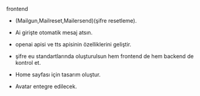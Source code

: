 frontend

- (Mailgun,Mailreset,Mailersend)(şifre resetleme).

- Ai girişte otomatik mesaj atsın.

- openai apisi ve tts apisinin özelliklerini geliştir.

- şifre eu standartlarında oluşturulsun hem frontend de hem backend de kontrol et.

- Home sayfası için tasarım oluştur.

- Avatar entegre edilecek.
